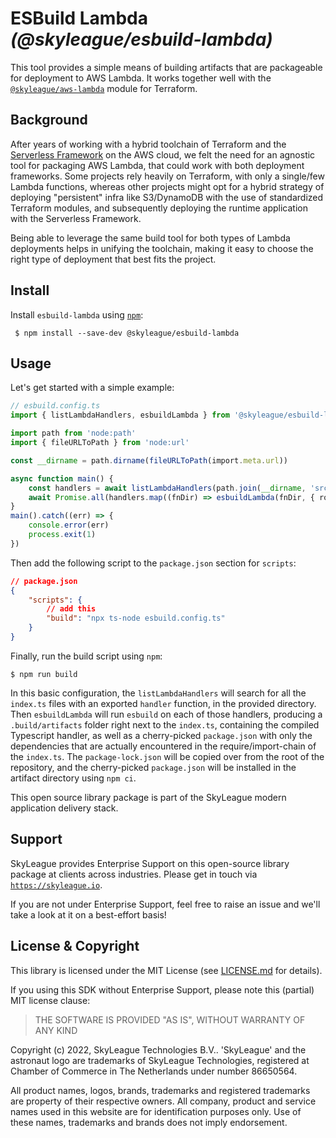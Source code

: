 # ESBuild Lambda _(@skyleague/esbuild-lambda)_

This tool provides a simple means of building artifacts that are packageable for deployment to AWS Lambda. It works together well with the [`@skyleague/aws-lambda`](https://github.com/skyleague/aws-lambda) module for Terraform.

## Background

After years of working with a hybrid toolchain of Terraform and the [Serverless Framework](https://www.serverless.com/) on the AWS cloud, we felt the need for an agnostic tool for packaging AWS Lambda, that could work with both deployment frameworks. Some projects rely heavily on Terraform, with only a single/few Lambda functions, whereas other projects might opt for a hybrid strategy of deploying "persistent" infra like S3/DynamoDB with the use of standardized Terraform modules, and subsequently deploying the runtime application with the Serverless Framework.

Being able to leverage the same build tool for both types of Lambda deployments helps in unifying the toolchain, making it easy to choose the right type of deployment that best fits the project.

## Install

Install `esbuild-lambda` using [`npm`](https://www.npmjs.com/):

```console
 $ npm install --save-dev @skyleague/esbuild-lambda
```

## Usage

Let's get started with a simple example:

```ts
// esbuild.config.ts
import { listLambdaHandlers, esbuildLambda } from '@skyleague/esbuild-lambda'

import path from 'node:path'
import { fileURLToPath } from 'node:url'

const __dirname = path.dirname(fileURLToPath(import.meta.url))

async function main() {
    const handlers = await listLambdaHandlers(path.join(__dirname, 'src', 'functions'))
    await Promise.all(handlers.map((fnDir) => esbuildLambda(fnDir, { root: __dirname })))
}
main().catch((err) => {
    console.error(err)
    process.exit(1)
})
```

Then add the following script to the `package.json` section for `scripts`:

```json
// package.json
{
    "scripts": {
        // add this
        "build": "npx ts-node esbuild.config.ts"
    }
}
```

Finally, run the build script using `npm`:

```console
$ npm run build
```

In this basic configuration, the `listLambdaHandlers` will search for all the `index.ts` files with an exported `handler` function, in the provided directory. Then `esbuildLambda` will run `esbuild` on each of those handlers, producing a `.build/artifacts` folder right next to the `index.ts`, containing the compiled Typescript handler, as well as a cherry-picked `package.json` with only the dependencies that are actually encountered in the require/import-chain of the `index.ts`. The `package-lock.json` will be copied over from the root of the repository, and the cherry-picked `package.json` will be installed in the artifact directory using `npm ci`.

This open source library package is part of the SkyLeague modern application delivery stack.

## Support

SkyLeague provides Enterprise Support on this open-source library package at clients across industries. Please get in touch via [`https://skyleague.io`](https://skyleague.io).

If you are not under Enterprise Support, feel free to raise an issue and we'll take a look at it on a best-effort basis!

## License & Copyright

This library is licensed under the MIT License (see [LICENSE.md](./LICENSE.md) for details).

If you using this SDK without Enterprise Support, please note this (partial) MIT license clause:

> THE SOFTWARE IS PROVIDED "AS IS", WITHOUT WARRANTY OF ANY KIND

Copyright (c) 2022, SkyLeague Technologies B.V.. 'SkyLeague' and the astronaut logo are trademarks of SkyLeague Technologies, registered at Chamber of Commerce in The Netherlands under number 86650564.

All product names, logos, brands, trademarks and registered trademarks are property of their respective owners. All company, product and service names used in this website are for identification purposes only. Use of these names, trademarks and brands does not imply endorsement.

